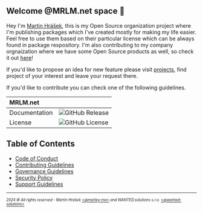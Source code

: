 ## Welcome @MRLM.net space  🚀

Hey I'm [Martin Hrášek](https://github.com/marley-ma),
this is my Open Source organization project where I'm publishing packages which I've created mostly for making my life easier. Feel free to use them based on their particular license which can be always found in package respository. I'm also contributing to my company orgnaization where we have some Open Source products as well, so check it out [here](https://github.com/wanted-solutions)!

If you'd like to propose an idea for new feature please visit [projects](https://github.com/orgs/mrlm-net/projects), find project of your interest and leave your request there.

If you'd like to contribute you can check one of the following guidelines.

| MRLM.net |  |
| :-- | :-- |
| Documentation | ![GitHub Release](https://img.shields.io/github/v/release/mrlm-net/.github) |
| License | ![GitHub License](https://img.shields.io/github/license/mrlm-net/.github) |

## Table of Contents

- [Code of Conduct](./../docs/CODE_OF_CONDUCT.md)
- [Contributing Guidelines](./../docs/CONTRIBUTING.md)
- [Governance Guidelines](./../docs/GOVERNANCE.md)
- [Security Policy](./../docs/SECURITY.md)
- [Support Guidelines](./../docs/SUPPORT.md)

---
<sup><sub>_2024 &copy; All rights reserved - Martin Hrášek [<@marley-ma>](https://github.com/marley-ma) and WANTED.solutions s.r.o. [<@wanted-solutions>](https://github.com/wanted-solutions)_</sub></sup>